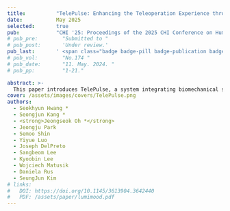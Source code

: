 ```yaml
---
title:          "TelePulse: Enhancing the Teleoperation Experience through Biomechanical Simulation-Based Electrical Muscle Stimulation in Virtual Reality"
date:           May 2025
selected:       true
pub:            "CHI '25: Proceedings of the 2025 CHI Conference on Human Factors in Computing Systems"
# pub_pre:        "Submitted to "
# pub_post:       'Under review.'
pub_last:       ' <span class="badge badge-pill badge-publication badge-success">1<sup>st</sup> author</span>'
# pub_vol:        "No.174 "
# pub_date:       "11. May. 2024. "
# pub_pp:         "1-21."

abstract: >-
  This paper introduces TelePulse, a system integrating biomechanical simulation with electrical muscle stimulation (EMS) to provide precise haptic feedback for teleoperation tasks in virtual reality. TelePulse comprises two key components: a physical simulation module that calculates joint torques based on real-time force data, and an EMS module that converts these torques into muscle stimulation. Two experiments were conducted to evaluate the system. In the first experiment, we assessed the accuracy of EMS signals generated through biomechanical simulations by comparing them with electromyography (EMG) data during force-directed tasks. The results demonstrated that TelePulse provided muscle stimulation patterns closely resembling natural muscle activations. In the second experiment, we evaluated the impact of TelePulse on teleoperation performance across continuous and impulse force tasks, showing significant improvements in task accuracy and presence compared to conventional EMS systems. The results suggest that TelePulse's biomechanical EMS enhances teleoperation by providing realistic force feedback in virtual environments.
cover: /assets/images/covers/TelePulse.png
authors:
  - Seokhyun Hwang *
  - Seongjun Kang *
  - <strong>Jeongseok Oh *</strong>
  - Jeongju Park
  - Semoo Shin
  - Yiyue Luo
  - Joseph DelPreto
  - Sangbeom Lee
  - Kyoobin Lee
  - Wojciech Matusik
  - Daniela Rus
  - SeungJun Kim
# links:
#   DOI: https://doi.org/10.1145/3613904.3642440
#   PDF: /assets/paper/lumimood.pdf
---
```

